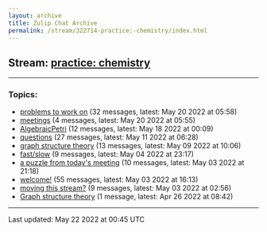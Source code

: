 ```yaml
---
layout: archive
title: Zulip Chat Archive
permalink: /stream/322714-practice:-chemistry/index.html
---
```


## Stream: [practice: chemistry](https://mattecapu.github.io/ct-zulip-archive/stream/322714-practice:-chemistry/index.html)
---

### Topics:

* [problems to work on](topic/topic_problems.20to.20work.20on.html) (32 messages, latest: May 20 2022 at 05:58)
* [meetings](topic/topic_meetings.html) (4 messages, latest: May 20 2022 at 05:55)
* [AlgebraicPetri](topic/topic_AlgebraicPetri.html) (12 messages, latest: May 18 2022 at 00:09)
* [questions](topic/topic_questions.html) (27 messages, latest: May 11 2022 at 06:28)
* [graph structure theory](topic/topic_graph.20structure.20theory.html) (13 messages, latest: May 09 2022 at 10:06)
* [fast/slow](topic/topic_fast.2Fslow.html) (9 messages, latest: May 04 2022 at 23:17)
* [a puzzle from today's meeting](topic/topic_a.20puzzle.20from.20today's.20meeting.html) (10 messages, latest: May 03 2022 at 21:18)
* [welcome!](topic/topic_welcome!.html) (55 messages, latest: May 03 2022 at 16:13)
* [moving this stream?](topic/topic_moving.20this.20stream.3F.html) (9 messages, latest: May 03 2022 at 02:56)
* [Graph structure theory](topic/topic_Graph.20structure.20theory.html) (1 message, latest: Apr 26 2022 at 08:42)

<hr><p>Last updated: May 22 2022 at 00:45 UTC</p>